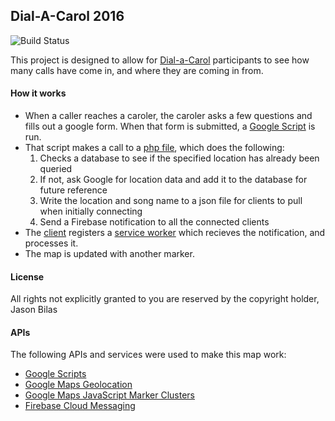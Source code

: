## Dial-A-Carol 2016
![Build Status](https://build.code.bilas.org/buildStatus/icon?job=Dial-A-Carol_2016)

This project is designed to allow for [Dial-a-Carol][dialacarol] participants to see how many calls have come in, and where they are coming in from.
#### How it works
* When a caller reaches a caroler, the caroler asks a few questions and fills out a google form. When that form is submitted, a [Google Script](google/Form%20Submission.gs) is run.
* That script makes a call to a [php file](backend/addcall.php), which does the following:
  1. Checks a database to see if the specified location has already been queried
  2. If not, ask Google for location data and add it to the database for future reference
  3. Write the location and song name to a json file for clients to pull when initially connecting
  4. Send a Firebase notification to all the connected clients
* The [client](proxy/index.html) registers a [service worker](proxy/firebase-messaging-sw.js) which recieves the notification, and processes it.
* The map is updated with another marker.

#### License
All rights not explicitly granted to you are reserved by the copyright holder, Jason Bilas

#### APIs
The following APIs and services were used to make this map work:
* [Google Scripts](https://developers.google.com/apps-script/)
* [Google Maps Geolocation](https://developers.google.com/maps/documentation/geolocation/intro)
* [Google Maps JavaScript Marker Clusters](https://developers.google.com/maps/documentation/javascript/marker-clustering)
* [Firebase Cloud Messaging](https://firebase.google.com/docs/cloud-messaging/)


[dialacarol]:http://www.housing.illinois.edu/living-options/residence-halls/undergraduate-halls/snyder/dial-a-carol